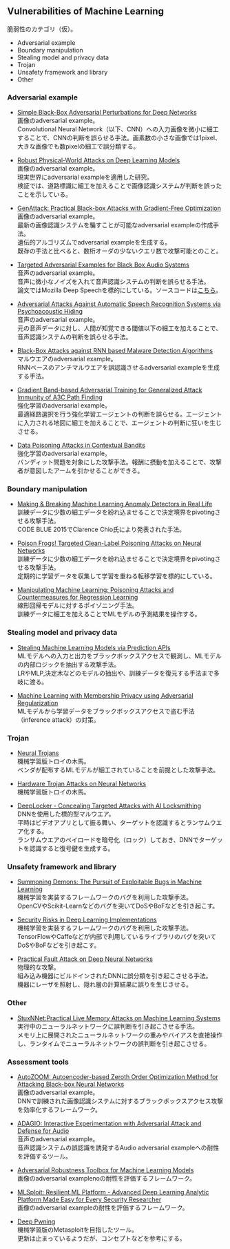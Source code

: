 ## Vulnerabilities of Machine Learning
脆弱性のカテゴリ（仮）。  

 * Adversarial example  
 * Boundary manipulation  
 * Stealing model and privacy data  
 * Trojan  
 * Unsafety framework and library  
 * Other  

### Adversarial example
 * [Simple Black-Box Adversarial Perturbations for Deep Networks](https://arxiv.org/abs/1612.06299)  
 画像のadversarial example。  
 Convolutional Neural Network（以下、CNN）への入力画像を微小に細工することで、CNNの判断を誤らせる手法。画素数の小さな画像では1pixel、大きな画像でも数pixelの細工で誤分類する。  

 * [Robust Physical-World Attacks on Deep Learning Models](https://arxiv.org/abs/1707.08945)  
 画像のadversarial example。  
 現実世界にadversarial exampleを適用した研究。  
 検証では、道路標識に細工を加えることで画像認識システムが判断を誤ったことを示している。  

 * [GenAttack: Practical Black-box Attacks with Gradient-Free Optimization](https://arxiv.org/abs/1805.11090)  
 画像のadversarial example。  
 最新の画像認識システムを騙すことが可能なadversarial exampleの作成手法。  
 遺伝的アルゴリズムでadversarial exampleを生成する。  
 既存の手法と比べると、数桁オーダの少ないクエリ数で攻撃可能とのこと。  

 * [Targeted Adversarial Examples for Black Box Audio Systems](https://arxiv.org/abs/1805.07820)  
 音声のadversarial example。  
 音声に微小なノイズを入れて音声認識システムの判断を誤らせる手法。  
 論文ではMozilla Deep Speechを標的にしている。ソースコードは[こちら](https://github.com/rtaori/Black-Box-Audio)。  

 * [Adversarial Attacks Against Automatic Speech Recognition Systems via Psychoacoustic Hiding](https://arxiv.org/abs/1808.05665)  
 音声のadversarial example。  
 元の音声データに対し、人間が知覚できる閾値以下の細工を加えることで、音声認識システムの判断を誤らせる手法。  

 * [Black-Box Attacks against RNN based Malware Detection Algorithms](https://arxiv.org/abs/1705.08131v1)  
 マルウエアのadversarial example。  
 RNNベースのアンチマルウエアを誤認識させるadversarial exampleを生成する手法。  

 * [Gradient Band-based Adversarial Training for Generalized Attack Immunity of A3C Path Finding](https://arxiv.org/abs/1807.06752)  
 強化学習のadversarial example。  
 最適経路選択を行う強化学習エージェントの判断を誤らせる。エージェントに入力される地図に細工を加えることで、エージェントの判断に狂いを生じさせる。  

 * [Data Poisoning Attacks in Contextual Bandits](https://arxiv.org/abs/1808.05760)  
 強化学習のadversarial example。  
 バンディット問題を対象にした攻撃手法。報酬に摂動を加えることで、攻撃者が意図したアームを引かせることができる。  

### Boundary manipulation  
 * [Making & Breaking Machine Learning Anomaly Detectors in Real Life](https://www.slideshare.net/codeblue_jp/making-breaking-machine-learning-anomaly-detectors-in-real-life-by-clarence-chio-code-blue-2015)  
 訓練データに少数の細工データを紛れ込ませることで決定境界をpivotingさせる攻撃手法。  
 CODE BLUE 2015でClarence Chio氏により発表された手法。  

 * [Poison Frogs! Targeted Clean-Label Poisoning Attacks on Neural Networks](https://arxiv.org/abs/1804.00792)  
 訓練データに少数の細工データを紛れ込ませることで決定境界をpivotingさせる攻撃手法。  
 定期的に学習データを収集して学習を重ねる転移学習を標的にしている。  

 * [Manipulating Machine Learning: Poisoning Attacks and Countermeasures for Regression Learning](https://arxiv.org/abs/1804.00308)  
 線形回帰モデルに対するポイゾニング手法。  
 訓練データに細工を加えることでMLモデルの予測結果を操作する。  

### Stealing model and privacy data
 * [Stealing Machine Learning Models via Prediction APIs](https://arxiv.org/abs/1609.02943)  
 MLモデルへの入力と出力をブラックボックスアクセスで観測し、MLモデルの内部ロジックを抽出する攻撃手法。  
 LRやMLP,決定木などのモデルの抽出や、訓練データを復元する手法まで多岐に渡る。  

 * [Machine Learning with Membership Privacy using Adversarial Regularization](https://arxiv.org/abs/1807.05852)  
 MLモデルから学習データをブラックボックスアクセスで盗む手法（inference attack）の対策。  

### Trojan
 * [Neural Trojans](https://arxiv.org/abs/1710.00942v1)  
 機械学習版トロイの木馬。   
 ベンダが配布するMLモデルが細工されていることを前提とした攻撃手法。  

 * [Hardware Trojan Attacks on Neural Networks](https://arxiv.org/abs/1806.05768)  
 機械学習版トロイの木馬。  

 * [DeepLocker - Concealing Targeted Attacks with AI Locksmithing](https://www.blackhat.com/us-18/briefings/schedule/index.html#deeplocker---concealing-targeted-attacks-with-ai-locksmithing-11549)  
 DNNを使用した標的型マルウエア。  
 平時はビデオアプリとして振る舞い、ターゲットを認識するとランサムウエア化する。  
 ランサムウエアのペイロードを暗号化（ロック）しておき、DNNでターゲットを認識すると復号鍵を生成する。  

### Unsafety framework and library
 * [Summoning Demons: The Pursuit of Exploitable Bugs in Machine Learning](https://arxiv.org/abs/1701.04739)  
 機械学習を実装するフレームワークのバグを利用した攻撃手法。  
 OpenCVやScikit-Learnなどのバグを突いてDoSやBoFなどを引き起こす。  

 * [Security Risks in Deep Learning Implementations](https://arxiv.org/abs/1711.11008)  
 機械学習を実装するフレームワークのバグを利用した攻撃手法。  
 TensorFlowやCaffeなどが内部で利用しているライブラリのバグを突いてDoSやBoFなどを引き起こす。  

 * [Practical Fault Attack on Deep Neural Networks](https://arxiv.org/abs/1806.05859)  
 物理的な攻撃。  
 組み込み機器にビルドインされたDNNに誤分類を引き起こさせる手法。  
 機器にレーザを照射し、隠れ層の計算結果に誤りを生じさせる。  

### Other
 * [StuxNNet:Practical Live Memory Attacks on Machine Learning Systems](https://aivillage.org/material/cn18-norwitz/slides.pdf)  
 実行中のニューラルネットワークに誤判断を引き起こさせる手法。  
 メモリ上に展開されたニューラルネットワークの重みやバイアスを直接操作し、ランタイムでニューラルネットワークの誤判断を引き起こさせる。  

### Assessment tools
 * [AutoZOOM: Autoencoder-based Zeroth Order Optimization Method for Attacking Black-box Neural Networks](https://arxiv.org/abs/1805.11770)  
 画像のadversarial example。  
 DNNで訓練された画像認識システムに対するブラックボックスアクセス攻撃を効率化するフレームワーク。  

 * [ADAGIO: Interactive Experimentation with Adversarial Attack and Defense for Audio](https://arxiv.org/abs/1805.11852)  
 音声のadversarial example。  
 音声認識システムの誤認識を誘発するAudio adversarial exampleへの耐性を評価するツール。  

 * [Adversarial Robustness Toolbox for Machine Learning Models](https://www.blackhat.com/us-18/arsenal/schedule/index.html#adversarial-robustness-toolbox-for-machine-learning-models---arsenal-theater-demo-12026)  
 画像のadversarial examplenoの耐性を評価するフレームワーク。  

 * [MLSploit: Resilient ML Platform - Advanced Deep Learning Analytic Platform Made Easy for Every Security Researcher](https://www.blackhat.com/us-18/arsenal/schedule/index.html#mlsploit-resilient-ml-platform---advanced-deep-learning-analytic-platform-made-easy-for-every-security-researcher-11798)  
 画像のadversarial exampleの耐性を評価するフレームワーク。  

 * [Deep Pwning](https://github.com/cchio/deep-pwning)  
 機械学習版のMetasploitを目指したツール。  
 更新は止まっているようだが、コンセプトなどを参考にする。  

